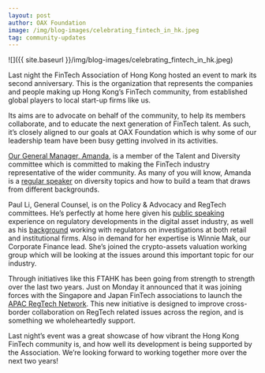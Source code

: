 ```yaml
---
layout: post
author: OAX Foundation
image: /img/blog-images/celebrating_fintech_in_hk.jpeg
tag: community-updates
---
```


![]({{ site.baseurl }}/img/blog-images/celebrating_fintech_in_hk.jpeg)

Last night the FinTech Association of Hong Kong hosted an event to mark its second anniversary. This is the organization that represents the companies and people making up Hong Kong’s FinTech community, from established global players to local start-up firms like us.

Its aims are to advocate on behalf of the community, to help its members collaborate, and to educate the next generation of FinTech talent. As such, it’s closely aligned to our goals at OAX Foundation which is why some of our leadership team have been busy getting involved in its activities.

[Our General Manager, Amanda]((https://www.linkedin.com/in/amanda-liu-57934561/)), is a member of the Talent and Diversity committee which is committed to making the FinTech industry representative of the wider community. As many of you will know, Amanda is a [regular speaker](https://medium.com/@OAX_Foundation/oax-foundation-supporting-role-models-in-fintech-1c45dabe7a77) on diversity topics and how to build a team that draws from different backgrounds.

Paul Li, General Counsel, is on the Policy & Advocacy and RegTech committees. He’s perfectly at home here given his [public speaking](https://medium.com/@OAX_Foundation/responding-to-the-decentralized-exchange-challenge-2e42c828bf3b) experience on regulatory developments in the digital asset industry, as well as his [background](https://medium.com/@OAX_Foundation/q-a-paul-li-general-counsel-of-hk-based-oax-foundation-on-regulations-and-crypto-exchanges-67c733c38607) working with regulators on investigations at both retail and institutional firms. Also in demand for her expertise is Winnie Mak, our Corporate Finance lead. She’s joined the crypto-assets valuation working group which will be looking at the issues around this important topic for our industry.

Through initiatives like this FTAHK has been going from strength to strength over the last two years. Just on Monday it announced that it was joining forces with the Singapore and Japan FinTech associations to launch the [APAC RegTech Network](https://www.regulationasia.com/hk-singapore-japan-associations-launch-apac-regtech-network/). This new initiative is designed to improve cross-border collaboration on RegTech related issues across the region, and is something we wholeheartedly support.

Last night’s event was a great showcase of how vibrant the Hong Kong FinTech community is, and how well its development is being supported by the Association. We’re looking forward to working together more over the next two years!